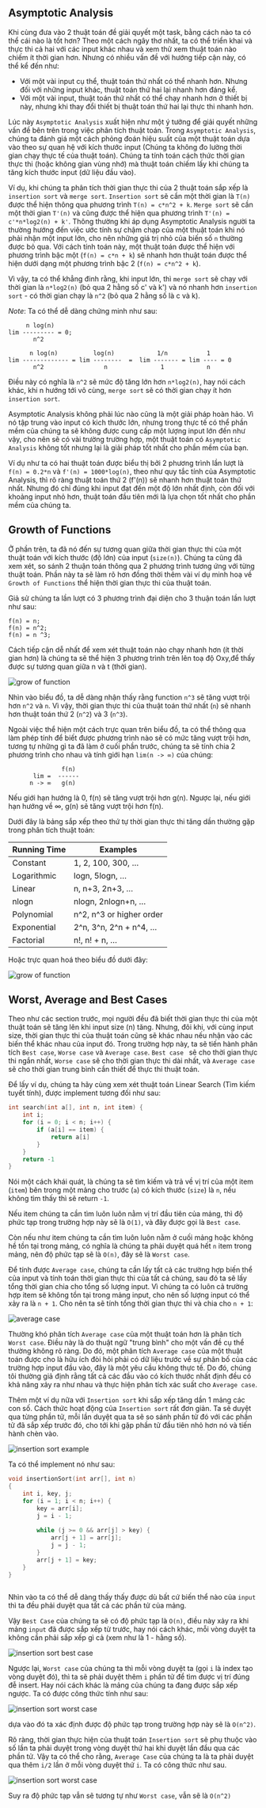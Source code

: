 ## Asymptotic Analysis

Khi cùng đưa vào 2 thuật toán đề giải quyết một task, bằng cách nào ta có thể cái nào là tốt hơn?
Theo một cách ngây thơ nhất, ta có thể triển khai và thực thi cả hai với các input khác nhau và xem thử xem thuật toán nào chiếm ít thời gian hơn.
Nhưng có nhiều vấn đề với hướng tiếp cận này, có thể kể đến như:

- Với một vài input cụ thể, thuật toán thứ nhất có thể nhanh hơn. Nhưng đối với những input khác, thuật toán thứ hai lại nhanh hơn đáng kể.
- Với một vài input, thuật toán thứ nhất có thể chạy nhanh hơn ở thiết bị này, nhưng khi thay đổi thiết bị thuật toán thứ hai lại thực thi nhanh hơn.

Lúc này `Asymptotic Analysis` xuất hiện như một ý tưởng để giải quyết những vấn đề bên trên trong việc phân tích thuật toán.
Trong `Asymptotic Analysis`, chúng ta đánh giá một cách phỏng đoán hiệu suất của một thuật toán dựa vào theo sự quan hệ với kích thước input (Chúng ta không đo lường thời gian chạy thực tế của thuật toán).
Chúng ta tính toán cách thức thời gian thực thi (hoặc không gian vùng nhớ) mà thuật toán chiếm lấy khi chúng ta tăng kích thước input (dữ liệu đầu vào).

Ví dụ, khi chúng ta phân tích thời gian thực thi của 2 thuật toán sắp xếp là `insertion sort` và `merge sort`.
`Insertion sort` sẽ cần một thời gian là `T(n)` được thể hiện thông qua phương trình `T(n) = c*n^2 + k`.
`Merge sort` sẽ cần một thời gian `T'(n)` và cũng được thể hiện qua phương trình `T'(n) = c'*n*log2(n) + k'`.
Thông thường khi áp dụng Asymptotic Analysis người ta thường hướng đến việc ước tính sự chậm chạp của một thuật toán khi nó phải nhận một input lớn,
cho nên những giá trị nhỏ của biến số `n` thường được bỏ qua.
Với cách tính toán này, một thuật toán được thể hiện với phương trình bậc một (`f(n) = c*n + k`) sẽ nhanh hơn thuật toán được thể hiện dưới dạng một phương trình bậc 2 (`f(n) = c*n^2 + k`).

Vì vậy, ta có thể khẳng đinh rằng, khi input lớn, thì `merge sort` sẽ chạy với thời gian là `n*log2(n)` (bỏ qua 2 hằng số c' và k')
và nó nhanh hơn `insertion sort` - có thời gian chạy là `n^2` (bỏ qua 2 hằng số là c và k).

_Note_: Ta có thể dễ dàng chứng minh như sau:

```
     n log(n)
lim --------- = 0;
       n^2

      n log(n)          log(n)            1/n           1
lim ------------- = lim --------  =  lim ------- = lim ---- = 0
       n^2                 n               1            n
```

Điều này có nghĩa là `n^2` sẽ mức độ tăng lớn hơn `n*log2(n)`, hay nói cách khác, khi n hướng tới vô cùng, `merge sort` sẽ có thời gian chạy ít hơn `insertion sort`.

Asymptotic Analysis không phải lúc nào cũng là một giải pháp hoàn hảo.
Vì nó tập trung vào input có kich thước lớn, nhưng trong thực tế có thể phần mềm của chúng ta sẽ không được cung cấp một lượng input lớn đến như vậy,
cho nên sẽ có vài trường trường hợp, một thuật toán có `Asymptotic Analysis` không tốt nhưng lại là giải pháp tốt nhất cho phần mềm của bạn.

Ví dụ như ta có hai thuật toán được biểu thị bởi 2 phương trình lần lượt là `f(n) = 0.2*n` và `f'(n) = 1000*log(n)`,
theo như quy tắc tính của Asymptotic Analysis, thì rõ ràng thuật toán thứ 2 (f'(n)) sẽ nhanh hơn thuật toán thứ nhất.
Nhưng đó chỉ đúng khi input đạt đến một độ lớn nhất định, còn đối với khoảng input nhỏ hơn, thuật toán đầu tiên mới là lựa chọn tốt nhất cho phần mềm của chúng ta.

## Growth of Functions

Ở phần trên, ta đã nó đến sự tương quan giữa thời gian thực thi của một thuật toán với kích thước (độ lớn) của input (`size(n)`).
Chúng ta cũng đã xem xét, so sánh 2 thuận toán thông qua 2 phương trình tương ứng với từng thuật toán.
Phần này ta sẽ làm rõ hơn đồng thời thêm vài ví dụ minh hoạ về `Growth of Functions` thể hiện thời gian thực thi của thuật toán.

Giả sử chúng ta lần lượt có 3 phương trình đại diện cho 3 thuận toán lần lượt như sau:

```
f(n) = n;
f(n) = n^2;
f(n) = n ^3;
```

Cách tiếp cận dễ nhất để xem xét thuật toán nào chạy nhanh hơn (ít thời gian hơn) là chúng ta sẽ thể hiện 3 phương trình trên lên toạ độ Oxy,để thấy được sự tương quan giữa n và t (thời gian).

![grow of function](./assets/grow_of_function.png)

Nhìn vào biểu đồ, ta dễ dàng nhận thấy rằng function `n^3` sẽ tăng vượt trội hơn `n^2` và `n`.
Vì vậy, thời gian thực thi của thuật toán thứ nhất (`n`) sẽ nhanh hơn thuật toán thứ 2 (`n^2`) và 3 (`n^3`).

Ngoài việc thể hiện một cách trực quan trên biểu đồ, ta có thể thông qua làm phép tính để biết được phương trình nào sẽ có mức tăng vượt trội hơn,
tương tự những gì ta đã làm ở cuối phần trước, chúng ta sẽ tính chia 2 phương trình cho nhau và tính giới hạn `lim(n -> ∞)` của chúng:

```
               f(n)
       lim =  ------
      n -> ∞   g(n)
```

Nếu giới hạn hướng là 0, f(n) sẽ tăng vượt trội hơn g(n). Ngược lại, nếu giới hạn hướng về ∞, g(n) sẽ tăng vượt trội hơn f(n).

Dưới đây là bảng sắp xếp theo thứ tự thời gian thực thi tăng dần thường gặp trong phân tích thuật toán:

| Running Time | Examples                 |
| ------------ | ------------------------ |
| Constant     | 1, 2, 100, 300, …        |
| Logarithmic  | logn, 5logn, …           |
| Linear       | n, n+3, 2n+3, …          |
| nlogn        | nlogn, 2nlogn+n, …       |
| Polynomial   | n^2, n^3 or higher order |
| Exponential  | 2^n, 3^n, 2^n + n^4, …   |
| Factorial    | n!, n! + n, …            |

Hoặc trực quan hoá theo biểu đồ dưới đây:

![grow of function](./assets/growth_of_functions.png)

## Worst, Average and Best Cases

Theo như các section trước, mọi người đều đã biết thời gian thực thi của một thuật toán sẽ tăng lên khi input size (n) tăng.
Nhưng, đôi khi, với cùng input size, thời gian thực thi của thuật toán cũng sẽ khác nhau nếu nhận vào các biến thể khác nhau của input đó.
Trong trường hợp này, ta sẽ tiến hành phân tích `Best case`, `Worse case` và `Average case`. `Best case ` sẽ cho thời gian thực thi ngắn nhất, `Worse case` sẽ cho thời gian thực thi dài nhất, và `Average case` sẽ cho thời gian trung bình cần thiết để thực thi thuật toán.

Để lấy ví dụ, chúng ta hãy cùng xem xét thuật toán Linear Search (Tìm kiếm tuyết tính), được implement tương đối như sau:

```c
int search(int a[], int n, int item) {
    int i;
    for (i = 0; i < n; i++) {
        if (a[i] == item) {
            return a[i]
        }
    }
    return -1
}
```

Nói một cách khái quát, là chúng ta sẽ tìm kiếm và trả về vị trí của một item (`item`) bên trong một mảng cho trước (`a`) có kích thước (`size`) là `n`, nếu không tìm thấy thì sẽ return `-1`.

Nếu item chúng ta cần tìm luôn luôn nằm vị trí đầu tiên của mảng, thì độ phức tạp trong trường hợp này sẽ là `O(1)`, và đây được gọi là `Best case`.

Còn nếu như item chúng ta cần tìm luôn luôn nằm ở cuối mảng hoặc không hề tồn tại trong mảng, có nghĩa là chúng ta phải duyệt quá hết `n` item trong mảng, nên độ phức tạp sẽ là `O(n)`,
đây sẽ là `Worst case`.

Để tính được `Average case`, chúng ta cần lấy tất cả các trường hợp biến thể của input và tính toán thời gian thực thi của tất cả chúng, sau đó ta sẽ lấy tổng thời gian chia cho tổng
số lượng input. Vì chúng ta có luôn cả trường hợp item sẽ không tồn tại trong mảng input, cho nên số lượng input có thể xảy ra là `n + 1`. Cho nên ta sẽ tính tổng thời gian thực thi và chia cho `n + 1`:

![average case](./assets/average_case_linear_search.png)

Thường khó phân tích `Average case` của một thuật toán hơn là phân tích `Worst case`. Điều này là do thuật ngữ "trung bình" cho một vấn đề cụ thể thường không rõ ràng. Do đó, một phân tích `Average case` của một thuật toán được cho là hữu ích đòi hỏi phải có dữ liệu trước về sự phân bố của các trường hợp input đầu vào, đây là một yêu cầu không thực tế. Do đó, chúng tôi thường giả định rằng tất cả các đầu vào có kích thước nhất định đều có khả năng xảy ra như nhau và thực hiện phân tích xác suất cho `Average case`.

Thêm một ví dụ nữa với `Insertion sort` khi sắp xếp tăng dần 1 mảng các con số. Cách thức hoạt động của `Insertion sort` rất đơn giản.
Ta sẽ duyệt qua từng phần tử, mỗi lần duyệt qua ta sẽ so sánh phần tử đó với các phần tử đã sắp xếp trước đó, cho tới khi gặp phần tử đầu tiên nhỏ hơn nó và tiến hành chèn vào.

![insertion sort example](./assets/Insertion-sort-example.gif)

Ta có thể implement nó như sau:

```c
void insertionSort(int arr[], int n)
{
    int i, key, j;
    for (i = 1; i < n; i++) {
        key = arr[i];
        j = i - 1;
 
        while (j >= 0 && arr[j] > key) {
            arr[j + 1] = arr[j];
            j = j - 1;
        }
        arr[j + 1] = key;
    }
}
 
```

Nhìn vào ta có thể dễ dàng thấy thấy được dù bất cứ biến thể nào của `input` thì ta đều phải duyệt qua tất cả các phần tử của mảng.

Vậy `Best Case` của chúng ta sẽ có độ phức tạp là `O(n)`, điều này xảy ra khi mảng `input` đã được sắp xếp từ trước, hay nói cách khác, mỗi vòng duyệt ta không cần phải sắp xếp gì cả (xem như là 1 - hằng số).

![insertion sort best case](./assets/insertion-sort-best-case.png)

Ngược lại, `Worst case` của chúng ta thì mỗi vòng duyệt ta (gọi `i` là index tạo vòng duyệt đó), thì ta sẽ phải duyệt thêm `i` phần tử để tìm được vị trí đúng đễ insert. Hay nói cách khác là mảng của chúng ta đang được sắp xếp ngược. Ta có được công thức tính như sau:

![insertion sort worst case](./assets/insertion-sort-worst-case.png)

dựa vào đó ta xác định được độ phức tạp trong trường hợp này sẽ là `O(n^2)`.

Rõ ràng, thời gian thực hiện của thuật toán `Insertion sort` sẽ phụ thuộc vào số lần ta phải duyệt trong vòng duyệt thứ hai khi duyệt lần đầu qua các phần tử. Vậy ta có thể cho rằng, `Average Case` của chúng ta là ta phải duyệt qua thêm `i/2` lần ở mỗi vòng duyệt thứ `i`. Ta có công thức như sau.

![insertion sort worst case](./assets/insertion-sort-average-case.png)

Suy ra độ phức tạp vẫn sẽ tương tự như `Worst case`, vẫn sẽ là `O(n^2)`